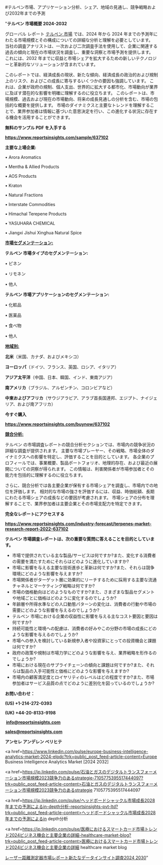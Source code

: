 #テルペン市場、アプリケーション分析、シェア、地域の見通し、競争戦略および2032年までの予測

"<strong>テルペン 市場概要 2024-2032</strong>

グローバル レポート <a href=https://www.reportsinsights.com/sample/637102>テルペン 市場</a> では、2024 年から 2024 年までの予測年にわたる市場規模とその構成についての詳細な分析と理解を必要としています。 当社の調査アナリストは、一次および二次調査手法を使用して、企業に関連する過去の傾向と現在の市場状況を調査し、重要な洞察と市場予測を提供します。 これには、2032 年までに収益と市場シェアを拡大​​するための新しいテクノロジーと革新的なソリューションが含まれています。

このレポートでは、経済成長の現状、新たな傾向、経済成長の政治的および規制上のリスク、およびこの成長に寄与するいくつかの要因も強調しています。 これは、企業が政府の規制、個人支出、世界的に拡大する都市化、市場動向が業界に及ぼす潜在的な影響を明確に理解するのに役立ちます。 このレポートは、市場規模、過去および現在の市場動向、将来の成長見通しの分析を含む、市場の包括的な概要を提供します。 市場のダイナミクスと主要なトレンドを理解することで、業界参加者は情報に基づいた意思決定を行い、この進化する状況に存在する機会を活用することができます。

<strong><b>無料のサンプル PDF を入手する</b></strong>

<a href=https://www.reportsinsights.com/sample/637102><strong><u>https://www.reportsinsights.com/sample/637102</u></strong></a>

<strong>主要な上場企業:</strong>

• Arora Aromatics

• Mentha & Allied Products

• AOS Products

• Kraton

• Natural Fractions

• Interstate Commodities

• Himachal Terepene Products

• YASUHARA CHEMICAL

• Jiangxi Jishui Xinghua Natural Spice

<strong><u>市場セグメンテーション</u></strong><strong><u>:</u></strong>

<strong>テルペン 市場タイプのセグメンテーション:</strong>

• ピネン

• リモネン

• 他人

<strong>テルペン 市場アプリケーションのセグメンテーション:</strong>

• 化粧品

• 医薬品

• 食べ物

• 他人

<strong><u>地域別</u></strong><strong><u>:</u></strong>

<strong>北米</strong>（米国、カナダ、およびメキシコ）

<strong>ヨーロッパ</strong>（ドイツ、フランス、英国、ロシア、イタリア）

<strong>アジア太平洋</strong>（中国、日本、韓国、インド、東南アジア）

<strong>南アメリカ</strong>（ブラジル、アルゼンチン、コロンビアなど）

<strong>中東およびアフリカ</strong>（サウジアラビア、アラブ首長国連邦、エジプト、ナイジェリア、および南アフリカ）

<strong>今すぐ購入</strong>

<a href=https://www.reportsinsights.com/buynow/637102><strong><u>https://www.reportsinsights.com/buynow/637102</u></strong></a>

<strong><u>競合分析:</u></strong>

テルペン の市場調査レポートの競合分析セクションでは、市場内の競争状況の詳細な調査が提供されます。 主要な市場プレーヤー、その戦略、市場全体のダイナミクスへの影響を特定し、評価することを目的としています。 各企業のプロフィールでは、事業概要、製品ポートフォリオ、地理的存在、および最近の展開についての洞察が得られます。 この情報は、利害関係者が市場参加者とその能力を包括的に理解するのに役立ちます。

さらに、競合分析では各主要企業が保有する市場シェアを調査し、市場内での地位を評価します。 相対的な市場の強さを評価するには、収益、時価総額、長期にわたる市場シェアの成長などの要因が考慮されます。 市場シェアの分布を理解することで、業界参加者は主要企業とその市場支配力を特定できます。

<strong>完全なレポートにアクセスする</strong>

<a href=https://www.reportsinsights.com/industry-forecast/terpenes-market-research-report-2022-637102><strong><u><b>https://www.reportsinsights.com/industry-forecast/terpenes-market-research-report-2022-637102</b></u></strong></a>

<strong><b>テルペン 市場調査レポートは、次の重要な質問に答えることを目的としています。</b></strong>
<ul>
  <li>市場で提供されている主な製品/サービスは何ですか?また、変化する消費者の需要を満たすためにそれらはどのように進化していますか?</li>
  <li>市場に影響を与える主要な技術進歩と革新は何ですか?また、それらは競争環境にどのような影響を与えますか?</li>
  <li>市場関係者がターゲット層に効果的にリーチするために採用する主要な流通チャネルとマーケティング戦略は何ですか?</li>
  <li>市場の価格動向はどのようなものですか?また、さまざまな製品セグメントや地域ごとに価格はどのように変化するのでしょうか?</li>
  <li>年齢層や所得水準などの人口動態パターンの変化は、消費者の行動や市場の需要にどのような影響を与えるのでしょうか?</li>
  <li>テルペン 市場における企業の収益性に影響を与える主なコスト要因と要因は何ですか?</li>
  <li>持続可能性と環境への配慮は、消費者の好みやこの分野の市場の成長にどのような影響を与えるのでしょうか?</li>
  <li>市場への参入を検討している新規参入者や投資家にとっての投資機会と課題は何ですか?</li>
  <li>政府の政策や規制は市場力学にどのような影響を与え、業界戦略を形作るのでしょうか?</li>
  <li>市場における現在のサプライチェーンの傾向と課題は何ですか?また、それらは製品の入手可能性と価格にどのような影響を与えますか?</li>
  <li>市場内の顧客満足度とロイヤリティのレベルはどの程度ですか?また、市場参加者はサービス品質の点でどのように差別化を図っているのでしょうか?</li>
</ul>
<strong>お問い合わせ：</strong>

<strong>(US) +1-214-272-0393</strong>

<strong>(UK) +44-20-8133-9198</strong>

<strong> </strong><a href=info@reportsinsights.com><strong><u>info@reportsinsights.com</u></strong></a>

<a href=sales@reportsinsights.com><strong><u>sales@reportsinsights.com</u></strong></a>

<strong>アンセレ アンデレン ベリヒテ</strong>

<a href=https://www.linkedin.com/pulse/europe-business-intelligence-analytics-market-2024-elpdc?trk=public_post_feed-article-content>Europe Business Intelligence Analytics Market [2024 2032]</a>

<a href=https://jp.linkedin.com/pulse/石油とガスのデジタルトランスフォーメーション市場規模2023競争力のあるstrategie-7105775395517444097?trk=public_post_feed-article-content>石油とガスのデジタルトランスフォーメーション市場規模2023競争力のあるstrategie 7105775395517444097</a>

<a href=https://jp.linkedin.com/pulse/ヘッドボードシャックル市場成長2028年までの予測によるin-depth分析-reportsinsights-pvt-ltd?trk=public_post_feed-article-content>ヘッドボードシャックル市場成長2028年までの予測によるin depth分析</a>

<a href=https://jp.linkedin.com/pulse/医療におけるスマートカード市場トレンド2024ビジネス機会と主要企業の詳細-healthcare-market-blog?trk=public_post_feed-article-content>医療におけるスマートカード市場トレンド2024ビジネス機会と主要企業の詳細 healthcare market blog</a>

<a href=https://www.linkedin.com/pulse/レーザー距離測定器市場レポート新たなデータインサイト調査2024-2030-community-market-research-3gzre/>レーザー距離測定器市場レポート新たなデータインサイト調査2024 2030</a>"
